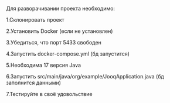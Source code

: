 Для разворачивании проекта необходимо:

1.Склонировать проект

2.Установить Docker (если не установлен)

3.Убедиться, что порт 5433 свободен
   
4.Запустить docker-compose.yml (бд запустится)

5.Необходима 17 версия Java

6.Запустить src/main/java/org/example/JooqApplication.java (бд заполнится данными)

7.Тестируйте в своё удовольствие

